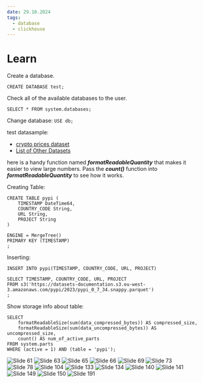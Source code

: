 ```yaml
---
date: 29.10.2024
tags:
  - database
  - clickhouse
---
```

# Learn
Create a database.

```
CREATE DATABASE test;
```

Check all of the available databases to the user.

```
SELECT * FROM system.databases;
```

Change database: `USE db;`

test datasample:
- [crypto prices dataset](https://learnclickhouse.s3.us-east-2.amazonaws.com/datasets/crypto_prices.parquet)
- [List of Other Datasets](https://clickhouse.com/docs/en/getting-started/example-datasets)

here is a handy function named **_formatReadableQuantity_** that makes it  
easier to view large numbers. Pass the **_count()_** function into   
**_formatReadableQuantity_** to see how it works.

Creating Table:
```
CREATE TABLE pypi (
	TIMESTAMP DateTime64,
	COUNTRY_CODE String,
	URL String,
	PROJECT String
)

ENGINE = MergeTree()
PRIMARY KEY (TIMESTAMP)
;
```

Inserting:
```
INSERT INTO pypi(TIMESTAMP, COUNTRY_CODE, URL, PROJECT)

SELECT TIMESTAMP, COUNTRY_CODE, URL, PROJECT
FROM s3('https://datasets-documentation.s3.eu-west-3.amazonaws.com/pypi/2023/pypi_0_7_34.snappy.parquet')
;
```

Show storage info about table:
```
SELECT
    formatReadableSize(sum(data_compressed_bytes)) AS compressed_size,
    formatReadableSize(sum(data_uncompressed_bytes)) AS uncompressed_size,
    count() AS num_of_active_parts
FROM system.parts
WHERE (active = 1) AND (table = 'pypi');
```

![Slide 61](imgs/Slide61.png)
![Slide 63](imgs/Slide63.png)
![Slide 65](imgs/Slide65.png)
![Slide 66](imgs/Slide66.jpg)
![Slide 69](imgs/Slide69.jpg)
![Slide 73](imgs/Slide73.jpg)
![Slide 78](imgs/Slide78.jpg)
![Slide 104](imgs/Slide104.jpg)
![Slide 133](imgs/Slide133.jpg)
![Slide 134](imgs/Slide134.jpg)
![Slide 140](imgs/Slide140.jpg)
![Slide 141](imgs/Slide141.jpg)
![Slide 149](imgs/Slide149.jpg)
![Slide 150](imgs/Slide150.png)
![Slide 191](imgs/Slide191.jpg)
